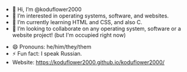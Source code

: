 - 👋 Hi, I’m @koduflower2000
- 👀 I’m interested in operating systems, software, and websites.
- 🌱 I’m currently learning HTML and CSS, and also C.
- 💞️ I’m looking to collaborate on any operating system, software or a website project! (but I'm occupied right now)
<!--- 📫 How to reach me: --->
<!--- - kavinthirukt42@gmail.com (for business or professional purposes)--->
- 😄 Pronouns: he/him/they/them
- ⚡ Fun fact: I speak Russian.
- Website: https://koduflower2000.github.io/koduflower2000/

<!---
koduflower2000/koduflower2000 is a ✨ special ✨ repository because its `README.md` (this file) appears on your GitHub profile.
You can click the Preview link to take a look at your changes.
--->
